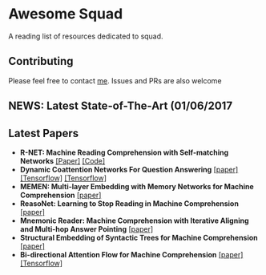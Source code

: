 # Awesome Squad

A reading list of resources dedicated to squad.

## Contributing

Please feel free to contact [me](http://zaczou.github.io). Issues and PRs are also welcome


## NEWS: Latest State-of-The-Art (01/06/2017

## Latest Papers

  - **R-NET: Machine Reading Comprehension with Self-matching Networks** [[Paper]](https://www.microsoft.com/en-us/research/publication/mrc/#) [[Code]](https://github.com/guotong1988/r-net)
  - **Dynamic Coattention Networks For Question Answering** [[paper]](https://arxiv.org/abs/1611.01604) [[Tensorflow]](https://github.com/marshmelloX/dynamic-coattention-network) [[Tensorflow]](https://github.com/xin-jin/SQuAD)
  - **MEMEN: Multi-layer Embedding with Memory Networks for Machine Comprehension** [[paper]](https://arxiv.org/abs/1707.09098)
  - **ReasoNet: Learning to Stop Reading in Machine Comprehension** [[paper]](https://arxiv.org/abs/1609.05284)
  - **Mnemonic Reader: Machine Comprehension with Iterative Aligning and Multi-hop Answer Pointing** [[paper]](https://arxiv.org/abs/1705.02798)
  - **Structural Embedding of Syntactic Trees for Machine Comprehension** [[paper]](https://arxiv.org/abs/1703.00572)
  - **Bi-directional Attention Flow for Machine Comprehension** [[paper]](https://arxiv.org/abs/1611.01603) [[Tensorflow]](https://github.com/allenai/bi-att-flow)
  
